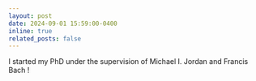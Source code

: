 ```yaml
---
layout: post
date: 2024-09-01 15:59:00-0400
inline: true
related_posts: false
---
```


I started my PhD under the supervision of Michael I. Jordan and Francis Bach !